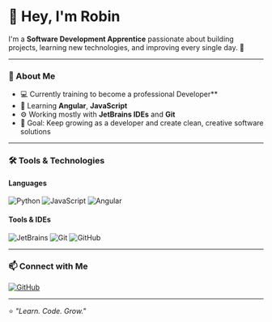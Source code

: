 # 👋 Hey, I'm Robin

I'm a **Software Development Apprentice** passionate about building projects, learning new technologies, and improving every single day. 🚀

---

### 🧠 About Me
- 💻 Currently training to become a professional Developer**  
- 🌱 Learning **Angular**, **JavaScript**
- ⚙️ Working mostly with **JetBrains IDEs** and **Git**  
- 🎯 Goal: Keep growing as a developer and create clean, creative software solutions

---

### 🛠️ Tools & Technologies

#### Languages
![Python](https://img.shields.io/badge/Python-3776AB?style=for-the-badge&logo=python&logoColor=white)
![JavaScript](https://img.shields.io/badge/JavaScript-F7DF1E?style=for-the-badge&logo=javascript&logoColor=black)
![Angular](https://img.shields.io/badge/Angular-DD0031?style=for-the-badge&logo=angular&logoColor=white)

#### Tools & IDEs
![JetBrains](https://img.shields.io/badge/JetBrains-000000?style=for-the-badge&logo=jetbrains&logoColor=white)
![Git](https://img.shields.io/badge/Git-F05032?style=for-the-badge&logo=git&logoColor=white)
![GitHub](https://img.shields.io/badge/GitHub-181717?style=for-the-badge&logo=github&logoColor=white)

---

### 📫 Connect with Me
[![GitHub](https://img.shields.io/badge/GitHub-%23181717.svg?&style=for-the-badge&logo=github&logoColor=white)](https://github.com/robin-engels)

---

⭐ *"Learn. Code. Grow."*
